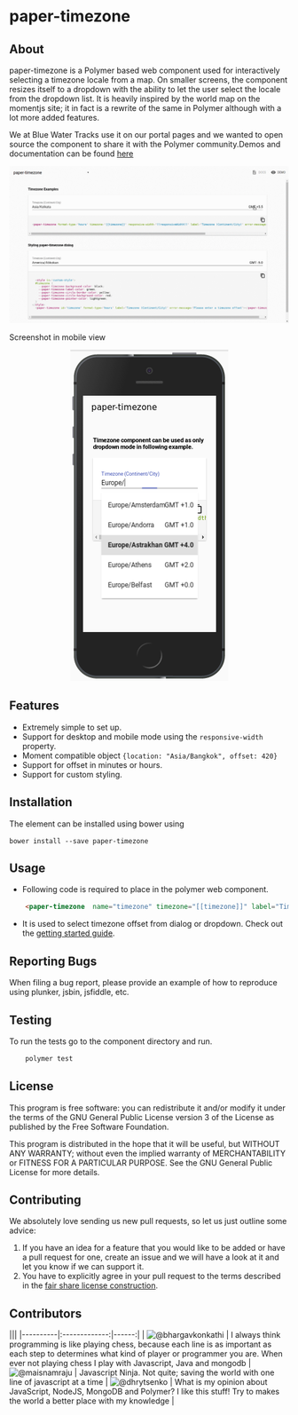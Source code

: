 # paper-timezone

## About

paper-timezone is a Polymer based web component used for interactively selecting a timezone locale from a map. On smaller screens, the component resizes itself to a dropdown with the ability to let the user select the locale from the dropdown list. It is heavily inspired by the world map on the momentjs site; it in fact is a rewrite of the same in Polymer although with a lot more added features.

We at Blue Water Tracks use it on our portal pages and we wanted to open source the component to share it with the Polymer community.Demos and documentation can be found [here](http://bluewatertracks.github.io/paper-timezone/components/paper-timezone/)

![Sample screenshot](images/timezone.gif)

Screenshot in mobile view

<p align="center">
  <img src="images/paper-timezone-mobile.png" alt="bwt-datatable mobile view"/>
</p>

## Features
 - Extremely simple to set up.
 - Support for desktop and mobile mode using the ```responsive-width``` property.
 - Moment compatible object  ```{location: "Asia/Bangkok", offset: 420}```
 - Support for offset in minutes or hours.
 - Support for custom styling.

## Installation

The element can be installed using bower using

    bower install --save paper-timezone

## Usage

- Following code is required to place in the polymer web component.
```html
    <paper-timezone  name="timezone" timezone="[[timezone]]" label="Timezone (Continent/City)" error-message="Please enter a timezone offset"></paper-timezone>
```    
- It is used to select timezone offset from dialog or dropdown.
Check out the [getting started guide](http://bluewatertracks.github.io/paper-timezone/components/paper-timezone/).

## Reporting Bugs

When filing a bug report, please provide an example of how to reproduce using
plunker, jsbin, jsfiddle, etc.


## Testing

To run the tests go to the component directory and run.
```html
    polymer test
```    

## License

This program is free software: you can redistribute it and/or modify
it under the terms of the GNU General Public License version 3 of the License as published by
the Free Software Foundation.

This program is distributed in the hope that it will be useful,
but WITHOUT ANY WARRANTY; without even the implied warranty of
MERCHANTABILITY or FITNESS FOR A PARTICULAR PURPOSE.  See the
GNU General Public License for more details.

## Contributing

We absolutely love sending us new pull requests, so let us just outline some advice:

 1. If you have an idea for a feature that you would like to be added or have a pull request for one, create an issue and we will have
 a look at it and let you know if we can support it.  
 2. You have to explicitly agree in your pull request to the terms described in the
    [fair share license construction](https://github.com/).

## Contributors

|||
|----------|:-------------:|------:|
| ![@bhargavkonkathi](https://avatars2.githubusercontent.com/u/24550636?v=3&u=ddd3f64f6888100d6eebd283768b61dabc6f495d&s=80) |  I always think programming is like playing chess, because each line is as important as each step to determines what kind of player or programmer you are. When ever not playing chess I play with Javascript, Java and mongodb
| ![@maisnamraju](https://avatars2.githubusercontent.com/u/2786378?v=3&s=80) |  Javascript Ninja. Not quite; saving the world with one line of javascript at a time 
| ![@dhrytsenko](https://avatars0.githubusercontent.com/u/12988041?v=3&s=80) | What is my opinion about JavaScript, NodeJS, MongoDB and Polymer? I like this stuff! Try to makes the world a better place with my knowledge
|


